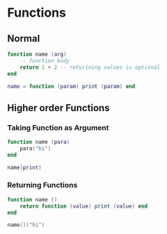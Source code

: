 # Functions

## Normal

```lua
function name (arg)
	-- function body
	return 1 + 2 -- returining values is optional
end
```

```lua
name = function (param) print (param) end
```

## Higher order Functions

### Taking Function as Argument

```lua
function name (para)
	para("hi")
end

name(print)
```

### Returning Functions

```lua
function name () 
	return function (value) print (value) end
end

name()("hi")
```

